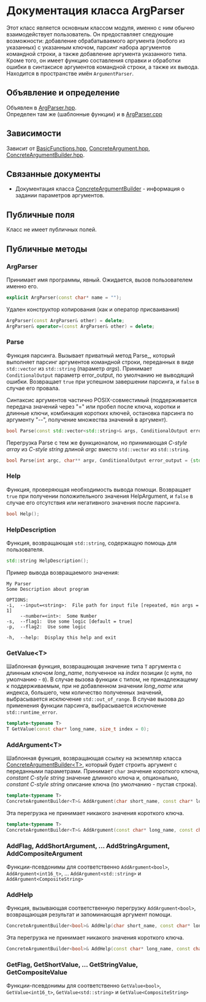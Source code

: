 # Документация класса ArgParser

Этот класс является основным классом модуля, именно с ним обычно взаимодействует
пользователь. Он предоставляет следующие возможности: добавление обрабатываемого
аргумента (любого из указанных) с указанным ключом, парсинг набора аргументов командной
строки, а также добавление аргумента указанного типа. Кроме того, он имеет функцию
составления справки и обработки ошибки в синтаксисе аргументов командной строки, а 
также их вывода. Находится в пространстве имён `ArgumentParser`.

## Объявление и определение

Объявлен в [ArgParser.hpp](../ArgParser.hpp). <br>
Определен там же (шаблонные функции) и в [ArgParser.cpp](../ArgParser.cpp)

## Зависимости

Зависит от [BasicFunctions.hpp](../basic/BasicFunctions.hpp), 
[ConcreteArgument.hpp](../ConcreteArgument.hpp), 
[ConcreteArgumentBuilder.hpp](../ConcreteArgumentBuilder.hpp).

## Связанные документы

* Документация класса [ConcreteArgumentBuilder](ConcreteArgumentBuilder.md) - 
информация о задании параметров аргументов.

## Публичные поля

Класс не имеет публичных полей.

## Публичные методы

### ArgParser

Принимает имя программы, явный. Ожидается, вызов пользователем именно его. 
```cpp
explicit ArgParser(const char* name = "");
```
Удален конструктор копирования (как и оператор присваивания)
```cpp
ArgParser(const ArgParser& other) = delete;
ArgParser& operator=(const ArgParser& other) = delete;
```

### Parse
Функция парсинга. Вызывает приватный метод Parse_, который выполняет парсинг 
аргументов командной строки, переданных в виде `std::vector` из `std::string`
(параметр *args*). Принимает `ConditionalOutput` параметр error_output, по умолчанию 
не выводящий ошибки. Возвращает `true` при успешном завершении парсинга, 
и `false` в случае его провала.

Синтаксис аргументов частично POSIX-совместимый (поддерживается передача значений 
через "=" или пробел после ключа, коротки и длинные ключи, комбинация коротких 
ключей, остановка парсинга по аргументу "--", получение множества значений в аргумент).
```cpp
bool Parse(const std::vector<std::string>& args, ConditionalOutput error_output = {std::cout, false});
```
Перегрузка Parse с тем же функционалом, но принимающая *C-style array* из 
*C-style string* длиной *argc* вместо `std::vector` из `std::string`.
```cpp
bool Parse(int argc, char** argv, ConditionalOutput error_output = {std::cout, false});
```

### Help
Функция, проверяющая необходимость вывода помощи. Возвращает `true` при получении
положительного значения HelpArgument, и `false` в случае его отсутствия или 
негативного значения после парсинга.
```cpp
bool Help();
```

### HelpDescription
Функция, возвращающая `std::string`, содержащую помощь для пользователя.
```cpp
std::string HelpDescription();
```
Пример вывода возвращаемого значения:

```text
My Parser
Some Description about program

OPTIONS:
-i,  --input=<string>:  File path for input file [repeated, min args = 1]
     --number=<int>:  Some Number
-s,  --flag1:  Use some logic [default = true]
-p,  --flag2:  Use some logic

-h,  --help:  Display this help and exit
```

### GetValue<T\>
Шаблонная функция, возвращающая значение типа `T` аргумента с длинным ключом
*long_name*, полученное на *index* позиции (с нуля, по умолчанию - `0`). В случае
вызова функции с типом, не принадлежащему к поддерживаемым, при не добавленном
значении *long_name* или индекса, большего, чем количество полученных значений,
выбрасывается исключение `std::out_of_range`. В случае вызова до применения функции
парсинга, выбрасывается исключение `std::runtime_error`.
```cpp
template<typename T>
T GetValue(const char* long_name, size_t index = 0);
```

### AddArgument<T\>
Шаблонная функция, возвращающая ссылку на экземпляр класса
[ConcreteArgumentBuilder<T\>](ConcreteArgumentBuilder.md), который будет строить 
аргумент с переданными параметрами. Принимает `char` значение короткого ключа,
*constant C-style string* значение длинного ключа и, опционально, *constant C-style
string* описание ключа (по умолчанию - пустая строка).
```cpp
template<typename T>
ConcreteArgumentBuilder<T>& AddArgument(char short_name, const char* long_name, const char* description = "");
```
Эта перегрузка не принимает никакого значения короткого ключа.
```cpp
template<typename T>
ConcreteArgumentBuilder<T>& AddArgument(const char* long_name, const char* description = "");
```

### AddFlag, AddShortArgument, ... AddStringArgument, AddCompositeArgument
Функции-псевдонимы для соответственно `AddArgument<bool>`, `AddArgument<int16_t>`, ...
`AddArgument<std::string>` и `AddArgument<CompositeString>`

### AddHelp
Функция, вызывающая соответственную перегрузку `AddArgument<bool>`, возвращающая 
результат и запоминающая аргумент помощи.
```cpp
ConcreteArgumentBuilder<bool>& AddHelp(char short_name, const char* long_name, const char* description = "");
```
Эта перегрузка не принимает никакого значения короткого ключа.
```cpp
ConcreteArgumentBuilder<bool>& AddHelp(const char* long_name, const char* description);
```

### GetFlag, GetShortValue, ... GetStringValue, GetCompositeValue
Функции-псевдонимы для соответственно `GetValue<bool>`, `GetValue<int16_t>`,
`GetValue<std::string>` и `GetValue<CompositeString>`
